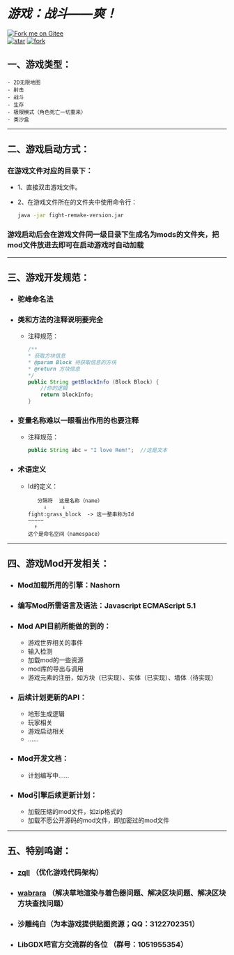 # ***游戏：战斗——爽！***

[![Fork me on Gitee](https://gitee.com/muxiuesd12138/fight-remake/widgets/widget_2.svg)](https://gitee.com/muxiuesd12138/fight-remake)  
[![star](https://gitee.com/muxiuesd12138/fight-remake/badge/star.svg?theme=dark)](https://gitee.com/muxiuesd12138/fight-remake/stargazers)
[![fork](https://gitee.com/muxiuesd12138/fight-remake/badge/fork.svg?theme=dark)](https://gitee.com/muxiuesd12138/fight-remake/members)

##  一、游戏类型：
    - 2D无限地图
    - 射击
    - 战斗
    - 生存
    - 极限模式（角色死亡一切重来）
    - 类沙盒
---

## 二、游戏启动方式：

### 在游戏文件对应的目录下：

- 1、直接双击游戏文件。

- 2、在游戏文件所在的文件夹中使用命令行：
    ```bash
    java -jar fight-remake-version.jar
    ```
### 游戏启动后会在游戏文件同一级目录下生成名为mods的文件夹，把mod文件放进去即可在启动游戏时自动加载

---

## 三、游戏开发规范：

- ### 驼峰命名法
- ### 类和方法的注释说明要完全
  - 注释规范：
    ```java
    /**
    * 获取方块信息
    * @param Block 待获取信息的方块
    * @return 方块信息
    */
    public String getBlockInfo (Block Block) {
        //你的逻辑
        return blockInfo;
    } 
    ```
  
- ### 变量名称难以一眼看出作用的也要注释
  - 注释规范：
    ```java
    public String abc = "I love Rem!";  //这是文本
    ```

- ### 术语定义
  - Id的定义：
    ```text
       分隔符  这是名称（name）
         ↓     ↓
    fight:grass_block  -> 这一整串称为Id
    ~~~~~
      ↑
    这个是命名空间（namespace）
    ```

---

## 四、游戏Mod开发相关：

- ### Mod加载所用的引擎：Nashorn
- ### 编写Mod所需语言及语法：Javascript ECMAScript 5.1
- ### Mod API目前所能做的到的：
  - 游戏世界相关的事件
  - 输入检测
  - 加载mod的一些资源
  - mod库的导出与调用
  - 游戏元素的注册，如方块（已实现）、实体（已实现）、墙体（待实现）
- ### 后续计划更新的API：
  - 地形生成逻辑
  - 玩家相关
  - 游戏启动相关
  - ……
- ### Mod开发文档：
  - 计划编写中…… 
- ### Mod引擎后续更新计划：
  - 加载压缩的mod文件，如zip格式的
  - 加载不愿公开源码的mod文件，即加密过的mod文件
---

## 五、特别鸣谢：
- ### [zqll](https://gitee.com/zqll4) （优化游戏代码架构）
- ### [wabrara](https://gitee.com/wabrara) （解决草地渲染与着色器问题、解决区块问题、解决区块方块查找问题）
- ### 沙雕纯白（为本游戏提供贴图资源；QQ：3122702351）
- ### LibGDX吧官方交流群的各位 （群号：1051955354）








